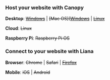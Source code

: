 ### Host your website with Canopy

**Desktop**: <s>[Windows](https://canopy.help/canopy.exe)</s> | <s>[Mac OS]([Windows](https://canopy.help/canopy.dmg)</s> | <s>[Linux](https://canopy.help/canopy.bin)</s>

**Cloud**: <s>Linux</s>

**Raspberry Pi**: <s>Raspberry Pi OS</s>

### Connect to your website with Liana

**Browser**: <s>Chrome</s> | <s>Safari</s> | <s>[Firefox](https://addons.mozilla.org/en-US/firefox/addon/liana)</s>

**Mobile**: <s>iOS</s> | <s>Android</s>
